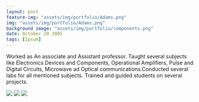 ```yaml
---
layout: post
feature-img: "assets/img/portfolio/Adams.png"
img: "assets/img/portfolio/Adams.png"
background image: "assets/img/portfolio/components.png"
date: October 20 2005
tags: [Ipsum]
---
```



Worked as An associate and Assistant professor. 
Taught several subjects like Electronics Devices and Components, Operational Amplifiers, Pulse and Digital Circuits, Microwave ad Optical communications.Conducted several labs for all mentioned subjects.
Trained  and guided students on several projects.

<img src="/personal_portfolio/assets/img/portfolio/components.png" >
<img src="/personal_portfolio/assets/img/portfolio/Circuit.png" >
<img src="/personal_portfolio/assets/img/portfolio/teacher.png" >